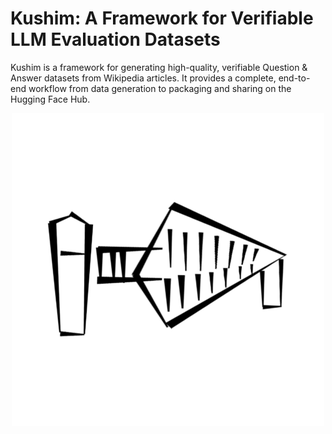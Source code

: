 
# Kushim: A Framework for Verifiable LLM Evaluation Datasets

Kushim is a framework for generating high-quality, verifiable Question & Answer datasets from Wikipedia articles. It provides a complete, end-to-end workflow from data generation to packaging and sharing on the Hugging Face Hub.


<p align="center">
  <img src="500px-Kushim_Illustration.png" width="500" alt="Kushim Illustration"/>
</p>
